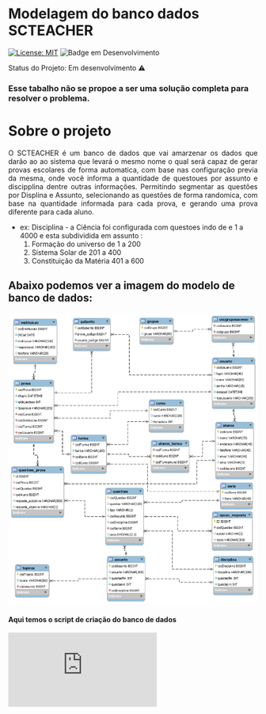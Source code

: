 # Modelagem do banco dados SCTEACHER
[![License: MIT](https://img.shields.io/badge/License-MIT-yellow.svg)](https://github.com/jaimesilvads/ModelagemDio/blob/main/LICENSE)
![Badge em Desenvolvimento](https://img.shields.io/badge/MYSQL-DB-green)

Status do Projeto: Em desenvolvimento :warning:

### Esse tabalho não se propoe a ser uma solução completa para resolver o problema.

# Sobre o projeto


<p align="justify">	O SCTEACHER é um banco de dados que vai amarzenar os dados que darão ao ao sistema que levará o mesmo nome o qual será capaz de gerar provas escolares de forma automatica, com base nas configuração previa da mesma, onde você informa a quantidade de questoues por assunto e discipplina dentre outras informações. Permitindo segmentar as questões por Displina e Assunto, selecionando as questões de forma randomica, com base na quantidade informada para cada prova, e gerando uma prova diferente para cada aluno.</p>

- ex: Disciplina - a Ciência foi configurada com questoes indo de e 1 a 4000 e esta subdividida em assunto :
	1. Formação do universo de 1 a 200
	2. Sistema Solar de  201 a 400
	3. Constituição da Matéria 401 a 600



## Abaixo podemos ver a imagem do modelo de banco de dados:

![](ModeloSCTeacher.png)

#### Aqui temos o script de criação do banco de dados 
![Script SQL](https://github.com/jaimesilvads/ModelagemDio/blob/main/ScriptCriacaoBancoSCTEACHER.sql)

